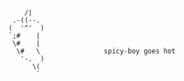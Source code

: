 
        /|
     .-((--.
    (  '^'  )
    `;#    |
     \#    |
      \#   \                spicy-boy goes hot
       '-.  )
          \(
           `
